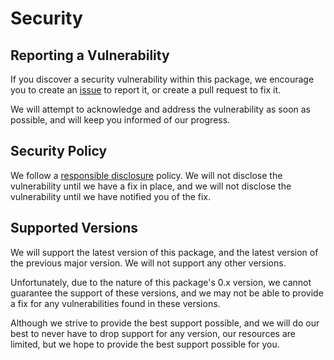 # Security

## Reporting a Vulnerability

If you discover a security vulnerability within this package, we encourage you to create an [issue](https://github.com/cliftontoaster-reid/wit_owo/issues/new/choose) to report it, or create a pull request to fix it.

We will attempt to acknowledge and address the vulnerability as soon as possible, and will keep you informed of our progress.

## Security Policy

We follow a [responsible disclosure](https://en.wikipedia.org/wiki/Responsible_disclosure) policy. We will not disclose the vulnerability until we have a fix in place, and we will not disclose the vulnerability until we have notified you of the fix.

## Supported Versions

We will support the latest version of this package, and the latest version of the previous major version. We will not support any other versions.

Unfortunately, due to the nature of this package's 0.x version, we cannot guarantee the support of these versions, and we may not be able to provide a fix for any vulnerabilities found in these versions. 

Although we strive to provide the best support possible, and we will do our best to never have to drop support for any version, our resources are limited, but we hope to provide the best support possible for you.
